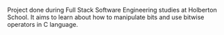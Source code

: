 Project done during Full Stack Software Engineering studies at Holberton School. It aims to learn about how to manipulate bits and use bitwise operators in C language.
